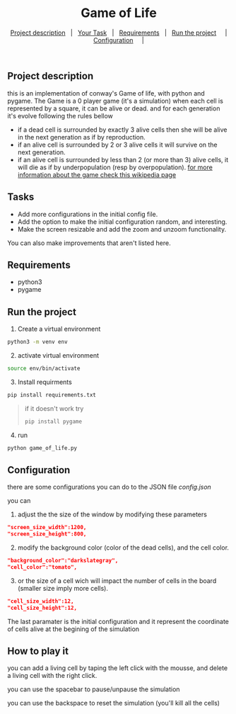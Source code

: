 <h1 align="center">Game of Life</h1>

<p align="center">
  <a href="#project-description">Project description</a>   |  
  <a href="#your-task">Your Task</a>   |  
  <a href="#requirements">Requirements</a>   |  
  <a href="#run-the-project">Run the project</a>     |
  <a href="#configuration">Configuration</a>     |
</p>

<br>



## Project description
this is an implementation of conway's Game of life, with python and pygame.
The Game is a 0 player game (it's a simulation) when each cell is represented by a square, it can be alive or dead. and for each generation it's evolve following the rules bellow
* if a dead cell is surrounded by exactly 3 alive cells then she will be alive in the next generation as if by reproduction.
* if an alive cell is surrounded by 2 or 3 alive cells it will survive on the next generation.
* if an alive cell is surrounded by less than 2 (or more than 3) alive cells, it will die as if by underpopulation (resp by overpopulation).
[for more information about the game check this wikipedia page](https://en.wikipedia.org/wiki/Conway%27s_Game_of_Life)


## Tasks

* Add more configurations in the initial config file.
* Add the option to make the initial configuration random, and interesting.
* Make the screen resizable and add the zoom and unzoom functionality.

You can also make improvements that aren't listed here.

## Requirements
* python3
* pygame

## Run the project
1. Create a virtual environment
```bash
python3 -m venv env
```
2. activate virtual environment
```bash
source env/bin/activate
```
3. Install requirments
```bash
pip install requirements.txt
```

>if it doesn't work try
>```bash
>pip install pygame
>```

4. run
```bash
python game_of_life.py
```

## Configuration
there are some configurations you can do to the JSON file *config.json*

you can
1. adjust the the size of the window by modifying these parameters
```JSON
"screen_size_width":1200,
"screen_size_height":800,
```
2. modify the background color (color of the dead cells), and the cell color.
```JSON
"background_color":"darkslategray",
"cell_color":"tomato",
```
3. or the size of a cell wich will impact the number of cells in the board (smaller size imply more cells).
```JSON
"cell_size_width":12,
"cell_size_height":12,
```
The last paramater is the initial configuration and it represent the coordinate of cells alive at the begining of the simulation

## How to play it
you can add a living cell by taping the left click with the mousse, and delete a living cell with the right click.

you can use the spacebar to pause/unpause the simulation

you can use the backspace to reset the simulation (you'll kill all the cells)